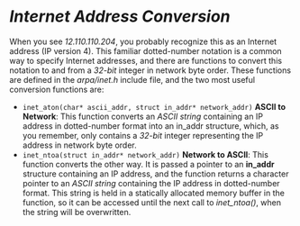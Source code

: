 # *__Internet Address Conversion__*

When you see _12.110.110.204_, you probably recognize this as an Internet address (IP version 4). This familiar dotted-number notation is a common way to specify Internet addresses, and there are functions to convert this notation to and from a _32-bit_ integer in network byte order. These functions are defined in the _arpa/inet.h_ include file, and the two most useful conversion functions are:

- `inet_aton(char* ascii_addr, struct in_addr* network_addr)` __ASCII to Network__: This function converts an _ASCII string_ containing an IP address in dotted-number format into an in_addr structure, which, as you remember, only contains a _32-bit_ integer representing the IP address in network byte order.
- `inet_ntoa(struct in_addr* network_addr)` __Network to ASCII__: This function  converts the other way. It is passed a pointer to an __in_addr__ structure containing an IP address, and the function returns a character pointer to an _ASCII string_ containing the IP address in dotted-number format. This string is held in a statically allocated memory buffer in the function, so it can be accessed until the next call to _inet_ntoa()_, when the string will be overwritten.